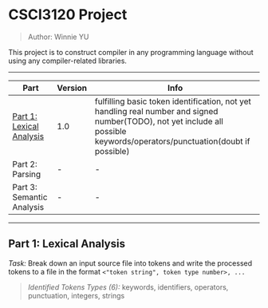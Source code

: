 # CSCI3120 Project

> Author: Winnie YU 

This project is to construct compiler in any programming language without using any compiler-related libraries.

---

| Part | Version | Info |
|  ----  | ----  | ---- |
| [Part 1: Lexical Analysis](##Part1:LexicalAnalysis) | 1.0 | fulfilling basic token identification, not yet handling real number and signed number(TODO), not yet include all possible keywords/operators/punctuation(doubt if possible)|
| Part 2: Parsing | - | - |
| Part 3: Semantic Analysis | - | - |

---

## Part 1: Lexical Analysis

_Task:_ Break down an input source file into tokens and write the processed tokens to a file in the format  `<"token string", token type number>, ...`

> _Identified Tokens Types (6):_ keywords, identifiers, operators, punctuation, integers, strings
